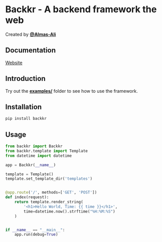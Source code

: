 # Backkr - A backend framework the web 

Created by [**@Almas-Ali**](https://github.com/Almas-Ali)

## Documentation

[Website](https://almas-ali.github.io/backkr/)


## Introduction

Try out the [**examples/**](https://github.com/Almas-Ali/backkr/tree/master/examples/) folder to see how to use the framework.

## Installation

```bash
pip install backkr
```

## Usage

```python
from backkr import Backkr
from backkr.template import Template
from datetime import datetime

app = Backkr(__name__)

template = Template()
template.set_template_dir('templates')


@app.route('/', methods=['GET', 'POST'])
def index(request):
    return template.render_string(
        '<h1>Hello World, Time: {{ time }}</h1>',
        time=datetime.now().strftime("%H:%M:%S")
    )


if __name__ == "__main__":
    app.run(debug=True)
```